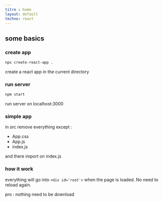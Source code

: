 ```yaml
---
titre : home
layout: default
techno: react
---
```


## some basics

### create app

```bash
npx create-react-app .
```
create a react app in the current directory

### run server
```bash
npm start
```
run server on localhost:3000

### simple app
in src remove everything except : 
- App.css
- App.js
- index.js


and there import on index.js

### how it work

everything will go into `<div id='root'>` when the page is loaded. No need to reload again.

pro : nothing need to be download

